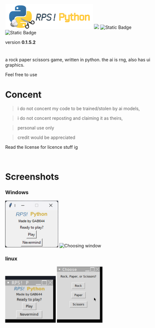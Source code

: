 <img src="LogoFull.png" height="80">
<!-- badges -->
<a href="https://app.codacy.com/gh/GAB644/RPS-Python/dashboard?utm_source=gh&utm_medium=referral&utm_content=&utm_campaign=Badge_grade"><img src="https://app.codacy.com/project/badge/Grade/1ce02917edc647a3a3021461dfa85ec4"/></a>
<img alt="Static Badge" src="https://img.shields.io/badge/only---?style=flat&label=Python&labelColor=336E9D&color=FFD643">
<img alt="Static Badge" src="https://img.shields.io/badge/License---?style=flat&label=MIT&labelColor=white&color=orange&link=%2FLICENSE">



<!-- info -->
<p>version <b>0.1.5.2</b></p>
<h1></h1>

a rock paper scissors game, written in python.
the ai is rng, also has ui graphics.

Feel free to use
<br>
<h1>Concent</h1>

> i do not concent my code to be trained/stolen by ai models,

> i do not concent reposting and claiming it as theirs,

> personal use only

> credit would be appreciated

<p>Read the license for licence stuff ig</p>

<br>
<h1>Screenshots</h1>
<h3>Windows</h3>
<img src="screenshots/1.win11.png"alt="Main Menu window" weight="180" height="150">
<img src="screenshots/2.win11.jpg" alt="Choosing window" weight="180" height="180">
<h3>linux</h3>
<img src="screenshots/1-ver0.1.5.jpg" alt="Main Menu window" weight="150" height="150">
<img src="screenshots/2.jpg" alt="Choosing window" weight="180" height="180">
<br>

